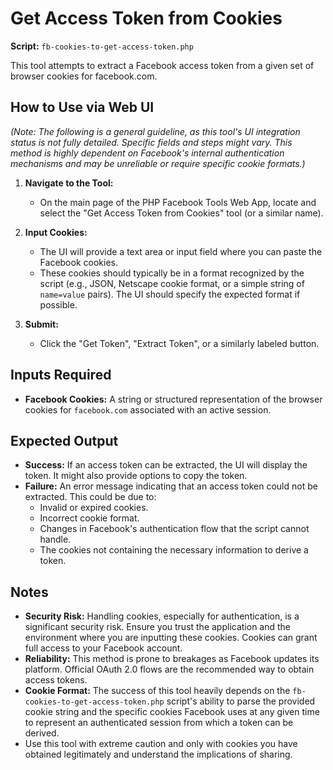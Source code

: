 # Get Access Token from Cookies

**Script:** `fb-cookies-to-get-access-token.php`

This tool attempts to extract a Facebook access token from a given set of browser cookies for facebook.com.

## How to Use via Web UI

_(Note: The following is a general guideline, as this tool's UI integration status is not fully detailed. Specific fields and steps might vary. This method is highly dependent on Facebook's internal authentication mechanisms and may be unreliable or require specific cookie formats.)_

1.  **Navigate to the Tool:**
    - On the main page of the PHP Facebook Tools Web App, locate and select the "Get Access Token from Cookies" tool (or a similar name).

2.  **Input Cookies:**
    - The UI will provide a text area or input field where you can paste the Facebook cookies.
    - These cookies should typically be in a format recognized by the script (e.g., JSON, Netscape cookie format, or a simple string of `name=value` pairs). The UI should specify the expected format if possible.

3.  **Submit:**
    - Click the "Get Token", "Extract Token", or a similarly labeled button.

## Inputs Required

- **Facebook Cookies:** A string or structured representation of the browser cookies for `facebook.com` associated with an active session.

## Expected Output

- **Success:** If an access token can be extracted, the UI will display the token. It might also provide options to copy the token.
- **Failure:** An error message indicating that an access token could not be extracted. This could be due to:
  - Invalid or expired cookies.
  - Incorrect cookie format.
  - Changes in Facebook's authentication flow that the script cannot handle.
  - The cookies not containing the necessary information to derive a token.

## Notes

- **Security Risk:** Handling cookies, especially for authentication, is a significant security risk. Ensure you trust the application and the environment where you are inputting these cookies. Cookies can grant full access to your Facebook account.
- **Reliability:** This method is prone to breakages as Facebook updates its platform. Official OAuth 2.0 flows are the recommended way to obtain access tokens.
- **Cookie Format:** The success of this tool heavily depends on the `fb-cookies-to-get-access-token.php` script's ability to parse the provided cookie string and the specific cookies Facebook uses at any given time to represent an authenticated session from which a token can be derived.
- Use this tool with extreme caution and only with cookies you have obtained legitimately and understand the implications of sharing.
